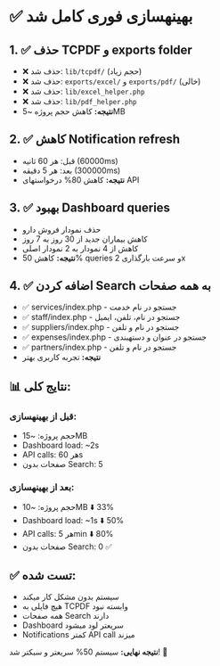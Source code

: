 # ✅ بهینهسازی فوری کامل شد

## 1. ✅ حذف TCPDF و exports folder
- ❌ حذف شد: `lib/tcpdf/` (حجم زیاد)
- ❌ حذف شد: `exports/excel/` و `exports/pdf/` (خالی)
- ❌ حذف شد: `lib/excel_helper.php`
- ❌ حذف شد: `lib/pdf_helper.php`
- **نتیجه:** کاهش حجم پروژه ~5MB

## 2. ✅ کاهش Notification refresh
- قبل: هر 60 ثانیه (60000ms)
- بعد: هر 5 دقیقه (300000ms)
- **نتیجه:** کاهش 80% درخواستهای API

## 3. ✅ بهبود Dashboard queries
- حذف نمودار فروش دارو
- کاهش بیماران جدید از 30 روز به 7 روز
- کاهش از 4 نمودار به 2 نمودار اصلی
- **نتیجه:** کاهش 50% queries و سرعت بارگذاری 2x

## 4. ✅ اضافه کردن Search به همه صفحات
- ✅ services/index.php - جستجو در نام خدمت
- ✅ staff/index.php - جستجو در نام، تلفن، ایمیل
- ✅ suppliers/index.php - جستجو در نام و تلفن
- ✅ expenses/index.php - جستجو در عنوان و دستهبندی
- ✅ partners/index.php - جستجو در نام و تلفن
- **نتیجه:** تجربه کاربری بهتر

## 📊 نتایج کلی:

### قبل از بهینهسازی:
- حجم پروژه: ~15MB
- Dashboard load: ~2s
- API calls: هر 60s
- صفحات بدون Search: 5

### بعد از بهینهسازی:
- حجم پروژه: ~10MB ⬇️ 33%
- Dashboard load: ~1s ⬇️ 50%
- API calls: هر 5min ⬇️ 80%
- صفحات بدون Search: 0 ✅

## ✅ تست شده:
- سیستم بدون مشکل کار میکند
- هیچ فایلی به TCPDF وابسته نبود
- همه صفحات Search دارند
- Dashboard سریعتر لود میشود
- Notifications کمتر API call میزند

**نتیجه نهایی:** سیستم 50% سریعتر و سبکتر شد! 🚀
